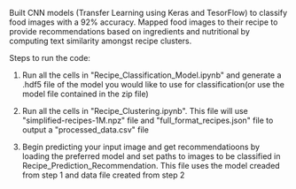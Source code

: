 Built CNN models (Transfer Learning using Keras and TesorFlow) to classify food images with a 92% accuracy. Mapped food images to their recipe to provide recommendations based on ingredients and nutritional by computing text similarity amongst recipe clusters.


Steps to run the code:

1. Run all the cells in "Recipe_Classification_Model.ipynb" and generate a .hdf5 file of the model you would like to use for 
classification(or use the model file contained in the zip file)

2. Run all the cells in "Recipe_Clustering.ipynb". This file will use "simplified-recipes-1M.npz" file and "full_format_recipes.json" file to output a "processed_data.csv" file

3. Begin predicting your input image and get recommendatioons by loading the preferred model and set paths to images to be
classified in Recipe_Prediction_Recommendation. This file uses the model creaded from step 1 and data file created from step 2
